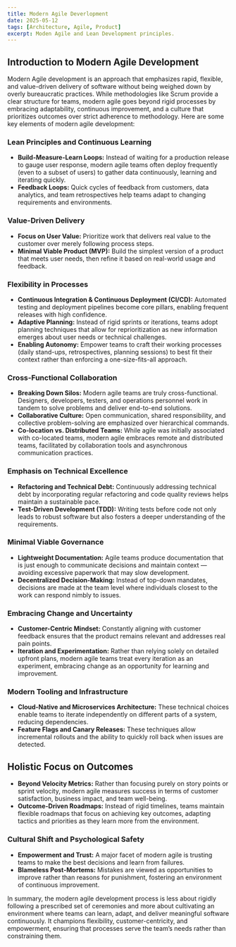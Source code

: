 ```yaml
---
title: Modern Agile Deverlopment
date: 2025-05-12
tags: [Architecture, Agile, Product]
excerpt: Moden Agile and Lean Development principles.
---
```


## Introduction to Modern Agile Development

Modern Agile development is an approach that emphasizes rapid, flexible, and value-driven delivery of software without being weighed down by overly bureaucratic practices. While methodologies like Scrum provide a clear structure for teams, modern agile goes beyond rigid processes by embracing adaptability, continuous improvement, and a culture that prioritizes outcomes over strict adherence to methodology. Here are some key elements of modern agile development:

### **Lean Principles and Continuous Learning**

- **Build-Measure-Learn Loops:** Instead of waiting for a production release to gauge user response, modern agile teams often deploy frequently (even to a subset of users) to gather data continuously, learning and iterating quickly.
- **Feedback Loops:** Quick cycles of feedback from customers, data analytics, and team retrospectives help teams adapt to changing requirements and environments.

### **Value-Driven Delivery**

- **Focus on User Value:** Prioritize work that delivers real value to the customer over merely following process steps.
- **Minimal Viable Product (MVP):** Build the simplest version of a product that meets user needs, then refine it based on real-world usage and feedback.

### **Flexibility in Processes**

- **Continuous Integration & Continuous Deployment (CI/CD):** Automated testing and deployment pipelines become core pillars, enabling frequent releases with high confidence.
- **Adaptive Planning:** Instead of rigid sprints or iterations, teams adopt planning techniques that allow for reprioritization as new information emerges about user needs or technical challenges.
- **Enabling Autonomy:** Empower teams to craft their working processes (daily stand-ups, retrospectives, planning sessions) to best fit their context rather than enforcing a one-size-fits-all approach.

### **Cross-Functional Collaboration**

- **Breaking Down Silos:** Modern agile teams are truly cross-functional. Designers, developers, testers, and operations personnel work in tandem to solve problems and deliver end-to-end solutions.
- **Collaborative Culture:** Open communication, shared responsibility, and collective problem-solving are emphasized over hierarchical commands.
- **Co-location vs. Distributed Teams:** While agile was initially associated with co-located teams, modern agile embraces remote and distributed teams, facilitated by collaboration tools and asynchronous communication practices.

### **Emphasis on Technical Excellence**

- **Refactoring and Technical Debt:** Continuously addressing technical debt by incorporating regular refactoring and code quality reviews helps maintain a sustainable pace.
- **Test-Driven Development (TDD):** Writing tests before code not only leads to robust software but also fosters a deeper understanding of the requirements.

### **Minimal Viable Governance**

- **Lightweight Documentation:** Agile teams produce documentation that is just enough to communicate decisions and maintain context — avoiding excessive paperwork that may slow development.
- **Decentralized Decision-Making:** Instead of top-down mandates, decisions are made at the team level where individuals closest to the work can respond nimbly to issues.

### **Embracing Change and Uncertainty**

- **Customer-Centric Mindset:** Constantly aligning with customer feedback ensures that the product remains relevant and addresses real pain points.
- **Iteration and Experimentation:** Rather than relying solely on detailed upfront plans, modern agile teams treat every iteration as an experiment, embracing change as an opportunity for learning and improvement.

### **Modern Tooling and Infrastructure**

- **Cloud-Native and Microservices Architecture:** These technical choices enable teams to iterate independently on different parts of a system, reducing dependencies.
- **Feature Flags and Canary Releases:** These techniques allow incremental rollouts and the ability to quickly roll back when issues are detected.

## **Holistic Focus on Outcomes**

- **Beyond Velocity Metrics:** Rather than focusing purely on story points or sprint velocity, modern agile measures success in terms of customer satisfaction, business impact, and team well-being.
- **Outcome-Driven Roadmaps:** Instead of rigid timelines, teams maintain flexible roadmaps that focus on achieving key outcomes, adapting tactics and priorities as they learn more from the environment.

### **Cultural Shift and Psychological Safety**

- **Empowerment and Trust:** A major facet of modern agile is trusting teams to make the best decisions and learn from failures.
- **Blameless Post-Mortems:** Mistakes are viewed as opportunities to improve rather than reasons for punishment, fostering an environment of continuous improvement.

In summary, the modern agile development process is less about rigidly following a prescribed set of ceremonies and more about cultivating an environment where teams can learn, adapt, and deliver meaningful software continuously. It champions flexibility, customer-centricity, and empowerment, ensuring that processes serve the team’s needs rather than constraining them.
